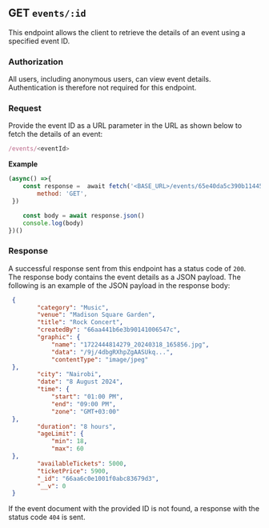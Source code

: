 ## GET `events/:id`

This endpoint allows the client to retrieve the details of an event using a specified event ID.

### Authorization
All users, including anonymous users, can view event details. Authentication is therefore not required for this endpoint.

### Request
Provide the event ID as a URL parameter in the URL as shown below to fetch the details of an event:

```javascript
/events/<eventId>
```

**Example**

```javascript
(async() =>{
    const response =  await fetch('<BASE_URL>/events/65e40da5c390b114451cebb5',{
        method: 'GET',
 })

    const body = await response.json()
    console.log(body)
})()
```

### Response
A successful response sent from this endpoint has a status code of `200`. The response body contains the event details as a JSON payload. The following is an example of the JSON payload in the response body:

```json
 {
        "category": "Music",
        "venue": "Madison Square Garden",
        "title": "Rock Concert",
        "createdBy": "66aa441b6e3b90141006547c",
        "graphic": {
            "name": "1722444814279_20240318_165856.jpg",
            "data": "/9j/4dbgRXhpZgAASUkq...",
            "contentType": "image/jpeg"
 },
        "city": "Nairobi",
        "date": "8 August 2024",
        "time": {
            "start": "01:00 PM",
            "end": "09:00 PM",
            "zone": "GMT+03:00"
 },
        "duration": "8 hours",
        "ageLimit": {
            "min": 18,
            "max": 60
 },
        "availableTickets": 5000,
        "ticketPrice": 5900,
        "_id": "66aa6c0e1001f0abc83679d3",
        "__v": 0
 }
```

If the event document with the provided ID is not found, a response with the status code `404` is sent.